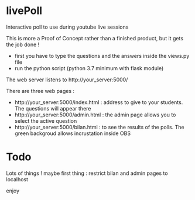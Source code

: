# livePoll
Interactive poll to use during youtube live sessions

This is more a Proof of Concept rather than a finished product, but it gets the job done !

- first you have to type the questions and the answers inside the views.py file
- run the python script (python 3.7 minimum with flask module)

The web server listens to http://your_server:5000/

There are three web pages :
- http://your_server:5000/index.html : address to give to your students. The questions will appear there
- http://your_server:5000/admin.html : the admin page allows you to select the active question
- http://your_server:5000/bilan.html : to see the results of the polls. The green backgroud allows incrustation inside OBS

# Todo
Lots of things !
maybe first thing : restrict bilan and admin pages to localhost

enjoy
